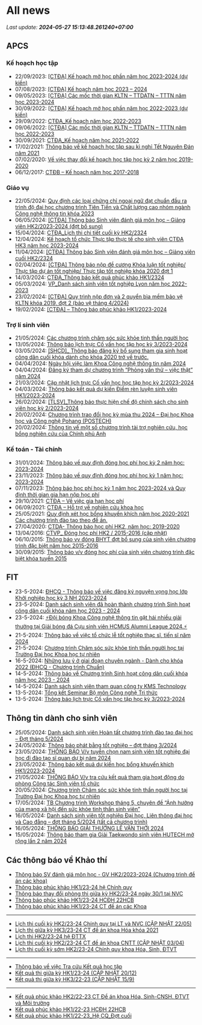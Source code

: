 # All news
_Last update: **2024-05-27 15:13:48.261240+07:00**_
## APCS
### Kế hoạch học tập
 - 22/09/2023: [[CTĐA] Kế hoạch mở học phần năm học 2023-2024 (dự kiến)](https://www.ctda.hcmus.edu.vn/vi/2023/09/ctda-ke-hoach-mo-hoc-phan-nam-hoc-2023-2024-du-kien/)
 - 07/08/2023: [[CTĐA] Kế hoạch năm học 2023 – 2024](https://www.ctda.hcmus.edu.vn/vi/2023/08/ctda-ke-hoach-nam-hoc-2023-2024/)
 - 09/05/2023: [[CTĐA] Các mốc thời gian KLTN – TTDATN – TTTN năm học 2023-2024](https://www.ctda.hcmus.edu.vn/vi/2023/05/ctda-cac-moc-thoi-gian-kltn-ttdatn-tttn-nam-hoc-2023-2024/)
 - 30/09/2022: [[CTĐA] Kế hoạch mở học phần năm học 2022-2023 (dự kiến)](https://www.ctda.hcmus.edu.vn/vi/2022/09/ctda-ke-hoach-mo-hoc-phan-nam-hoc-2022-2023-du-kien/)
 - 29/09/2022: [CTĐA_Kế hoạch năm học 2022-2023](https://www.ctda.hcmus.edu.vn/vi/2022/09/ctda_ke-hoach-nam-hoc-2022-2023/)
 - 09/06/2022: [[CTĐA] Các mốc thời gian KLTN – TTDATN – TTTN năm học 2022-2023](https://www.ctda.hcmus.edu.vn/vi/2022/06/ctda-cac-moc-thoi-gian-kltn-ttdatn-tttn-nam-hoc-2022-2023/)
 - 30/09/2021: [CTĐA_Kế hoạch năm học 2021-2022](https://www.ctda.hcmus.edu.vn/vi/2021/09/ctda_ke-hoach-nam-hoc-2021-2022-2/)
 - 17/02/2021: [Thông báo về kế hoạch học tập sau kì nghỉ Tết Nguyên Đán năm 2021](https://www.ctda.hcmus.edu.vn/vi/2021/02/thong-bao-ve-ke-hoach-hoc-tap-sau-ki-nghi-tet-nguyen-dan-nam-2021/)
 - 07/02/2020: [Về việc thay đổi kế hoạch học tập học kỳ 2 năm học 2019-2020](https://www.ctda.hcmus.edu.vn/vi/2020/02/ve-viec-thay-doi-ke-hoach-hoc-tap-hoc-ky-2-nam-hoc-2019-2020/)
 - 06/12/2017: [CTĐB – Kế hoạch năm học 2017-2018](https://www.ctda.hcmus.edu.vn/vi/2017/12/ctdb-ke-hoach-nam-hoc-2017-2018/)

### Giáo vụ
 - 22/05/2024: [Quy định các loại chứng chỉ ngoại ngữ đạt chuẩn đầu ra trình độ đại học chương trình Tiên Tiến và Chất lượng cao nhóm ngành Công nghệ thông tin khóa 2023](https://www.ctda.hcmus.edu.vn/vi/2024/05/quy-dinh-cac-loai-chung-chi-ngoai-ngu-dat-chuan-dau-ra-trinh-do-dai-hoc-chuong-trinh-tien-tien-va-chat-luong-cao-nhom-nganh-cong-nghe-thong-tin-khoa-2023/)
 - 06/05/2024: [[CTĐA] Thông báo Sinh viên đánh giá môn học – Giảng viên HK2/2023-2024 (đợt bổ sung)](https://www.ctda.hcmus.edu.vn/vi/2024/05/ctda-thong-bao-sv-danh-gia-mon-hoc-giang-vien-hk2-2023-2024-dot-bo-sung/)
 - 15/04/2024: [CTĐA_Lịch thi chi tiết cuối kỳ HK2/2324](https://www.ctda.hcmus.edu.vn/vi/2024/04/ctda_lich-thi-chi-tiet-cuoi-ky-hk2-2324/)
 - 12/04/2024: [Kế hoạch tổ chức Thực tập thực tế cho sinh viên CTĐA HK3 năm học 2023-2024](https://www.ctda.hcmus.edu.vn/vi/2024/04/ke-hoach-to-chuc-thuc-tap-thuc-te-cho-sinh-vien-ctda-hk3-nam-hoc-2023-2024/)
 - 11/04/2024: [[CTĐA] Thông báo Sinh viên đánh giá môn học – Giảng viên cuối HK2/2324](https://www.ctda.hcmus.edu.vn/vi/2024/04/ctda-thong-bao-sinh-vien-danh-gia-mon-hoc-giang-vien-cuoi-hk2-2324/)
 - 02/04/2024: [[CTĐA] Thông báo nộp đề cương Khóa luận tốt nghiệp/ Thực tập dự án tốt nghiệp/ Thực tập tốt nghiệp khóa 2020 đợt 1](https://www.ctda.hcmus.edu.vn/vi/2024/04/ctda-thong-bao-nop-de-cuong-khoa-luan-tot-nghiep-thuc-tap-du-an-tot-nghiep-thuc-tap-tot-nghiep-khoa-2020-dot-1/)
 - 14/03/2024: [CTĐA_Thông báo kết quả phúc khảo HK1/2324](https://www.ctda.hcmus.edu.vn/vi/2024/03/ctda_thong-bao-ket-qua-phuc-khao-hk1-2324/)
 - 05/03/2024: [VP_Danh sách sinh viên tốt nghiệp Lyon năm học 2022-2023](https://www.ctda.hcmus.edu.vn/vi/2024/03/vp_danh-sach-sinh-vien-tot-nghiep-lyon-nam-hoc-2022-2023/)
 - 23/02/2024: [[CTĐA] Quy trình nộp đơn và 2 quyển bìa mềm bảo vệ KLTN khóa 2019, đợt 2 (bảo vệ tháng 4/2024)](https://www.ctda.hcmus.edu.vn/vi/2024/02/ctda-quy-trinh-nop-don-va-2-quyen-bia-mem-bao-ve-kltn-khoa-2019-dot-2-bao-ve-thang-4-2024/)
 - 19/02/2024: [[CTĐA] – Thông báo phúc khảo HK1/2023-2024](https://www.ctda.hcmus.edu.vn/vi/2024/02/ctda-thong-bao-phuc-khao-hk1-2023-2024/)

### Trợ lí sinh viên
 - 21/05/2024: [Các chương trình chăm sóc sức khỏe tinh thần người học](https://www.ctda.hcmus.edu.vn/vi/2024/05/cac-chuong-trinh-cham-soc-suc-khoe-tinh-than-nguoi-hoc/)
 - 13/05/2024: [Thông báo lịch trực Cố vấn học tập học kỳ 3/2023-2024](https://www.ctda.hcmus.edu.vn/vi/2024/05/thong-bao-lich-truc-co-van-hoc-tap-hoc-ky-3-2023-2024/)
 - 03/05/2024: [[SHCD]_ Thông báo đăng ký bổ sung tham gia sinh hoạt công dân cuối khóa dành cho khóa 2020 trở về trước.](https://www.ctda.hcmus.edu.vn/vi/2024/05/shcd_-thong-bao-dang-ky-bo-sung-tham-gia-sinh-hoat-cong-dan-cuoi-khoa-danh-cho-khoa-2020-tro-ve-truoc/)
 - 04/04/2024: [Ngày hội việc làm Khoa Công nghệ thông tin năm 2024](https://www.ctda.hcmus.edu.vn/vi/2024/04/ngay-hoi-viec-lam-khoa-cong-nghe-thong-tin-nam-2024/)
 - 04/04/2024: [Đăng ký tham dự chương trình “Phỏng vấn thử – việc thật” năm 2024](https://www.ctda.hcmus.edu.vn/vi/2024/04/dang-ky-tham-du-chuong-trinh-phong-van-thu-viec-that-nam-2024/)
 - 21/03/2024: [Cập nhật lịch trực Cố vấn học học tập học kỳ 2/2023-2024](https://www.ctda.hcmus.edu.vn/vi/2024/03/cap-nhat-lich-truc-co-van-hoc-hoc-tap-hoc-ky-2-2023-2024/)
 - 04/03/2024: [Thông báo kết quả dự kiến Điểm rèn luyện sinh viên HK1/2023-2024](https://www.ctda.hcmus.edu.vn/vi/2024/03/thong-bao-ket-qua-du-kien-diem-ren-luyen-sinh-vien-hk1-2023-2024/)
 - 26/02/2024: [[TLSV]_Thông báo thực hiện chế độ chính sách cho sinh viên học kỳ 2/2023-2024](https://www.ctda.hcmus.edu.vn/vi/2024/02/tlsv_thong-bao-thuc-hien-che-do-chinh-sach-cho-sinh-vien-hoc-ky-2-2023-2024/)
 - 20/02/2024: [Chương trình trao đổi học kỳ mùa thu 2024 – Đại học Khoa học và Công nghệ Pohang (POSTECH)](https://www.ctda.hcmus.edu.vn/vi/2024/02/chuong-trinh-trao-doi-hoc-ky-mua-thu-2024-dai-hoc-khoa-hoc-va-cong-nghe-pohang-postech/)
 - 20/02/2024: [Thông tin về một số chương trình tài trợ nghiên cứu, học bổng nghiên cứu của Chính phủ Anh](https://www.ctda.hcmus.edu.vn/vi/2024/02/thong-tin-ve-mot-so-chuong-trinh-tai-tro-nghien-cuu-hoc-bong-nghien-cuu-cua-chinh-phu-anh/)

### Kế toán - Tài chính
 - 31/01/2024: [Thông báo về quy định đóng học phí học kỳ 2 năm học: 2023-2024](https://www.ctda.hcmus.edu.vn/vi/2024/01/thong-bao-ve-quy-dinh-dong-hoc-phi-hoc-ky-2-nam-hoc-2023-2024/)
 - 23/11/2023: [Thông báo về quy định đóng học phí học kỳ 1 năm học: 2023-2024](https://www.ctda.hcmus.edu.vn/vi/2023/11/thong-bao-ve-quy-dinh-dong-hoc-phi-hoc-ky-1-nam-hoc-2023-2024/)
 - 07/11/2023: [Thông báo học phí học kỳ 1 năm học 2023-2024 và Quy định thời gian gia hạn nộp học phí](https://www.ctda.hcmus.edu.vn/vi/2023/11/thong-bao-hoc-phi-hoc-ky-1-nam-hoc-2023-2024-va-quy-dinh-thoi-gian-gia-han-nop-hoc-phi/)
 - 29/10/2021: [CTĐA – Về việc gia hạn học phí](https://www.ctda.hcmus.edu.vn/vi/2021/10/ctda-ve-viec-gia-han-hoc-phi/)
 - 06/09/2021: [CTĐA – Hỗ trợ về nghiên cứu khoa học](https://www.ctda.hcmus.edu.vn/vi/2021/09/ctda-ho-tro-ve-nghien-cuu-khoa-hoc/)
 - 25/05/2021: [Quy định xét học bổng khuyến khích năm học 2020-2021 Các chương trình đào tạo theo đề án.](https://www.ctda.hcmus.edu.vn/vi/2021/05/quy-dinh-xet-hoc-bong-khuyen-khich-nam-hoc-2020-2021-cac-chuong-trinh-dao-tao-theo-de-an/)
 - 27/04/2020: [CTDA- Thông báo học phí HK2, năm học: 2019-2020](https://www.ctda.hcmus.edu.vn/vi/2020/04/ctda-thong-bao-hoc-phi-hk2-nam-hoc-2019-2020/)
 - 13/04/2016: [CTVP_ Đóng học phí HK2 / 2015-2016 (cập nhật)](https://www.ctda.hcmus.edu.vn/vi/2016/04/ctvp_-dong-hoc-phi-hk2-2015-2016/)
 - 06/10/2015: [Thông báo vv đóng BHYT đợt bổ sung của sinh viên chương trình đặc biệt năm học 2015-2016](https://www.ctda.hcmus.edu.vn/vi/2015/10/thong-bao-vv-dong-bhyt-dot-bo-sung/)
 - 30/09/2015: [Thông báo v/v đóng học phí của sinh viên chương trình đặc biệt khóa tuyển 2015](https://www.ctda.hcmus.edu.vn/vi/2015/09/thong-bao-vv/)

## FIT
 - 23-5-2024: [ĐHCQ - Thông báo về việc đăng ký nguyện vọng học lớp Khởi nghiệp học kỳ 3 NH 2023-2024](https://www.fit.hcmus.edu.vn/vn/Default.aspx?tabid=292&newsid=16206)
 - 23-5-2024: [Danh sách sinh viên đã hoàn thành chương trình Sinh hoạt công dân cuối khóa năm học 2023 - 2024](https://www.fit.hcmus.edu.vn/vn/Default.aspx?tabid=292&newsid=16205)
 - 23-5-2024: [⚡️Đội bóng Khoa Công nghệ thông tin gặt hái nhiều giải thưởng tại Giải bóng đá Cựu sinh viên HCMUS Alumni League 2024.⚡️](https://www.fit.hcmus.edu.vn/vn/Default.aspx?tabid=292&newsid=16204)
 - 21-5-2024: [Thông báo về việc tổ chức lễ tốt nghiệp thạc sĩ, tiến sĩ năm 2024](https://www.fit.hcmus.edu.vn/vn/Default.aspx?tabid=292&newsid=16198)
 - 21-5-2024: [Chương trình Chăm sóc sức khỏe tinh thần người học tại Trường Đại học Khoa học tự nhiên](https://www.fit.hcmus.edu.vn/vn/Default.aspx?tabid=292&newsid=16197)
 - 16-5-2024: [Những lưu ý ở giai đoạn chuyên ngành - Dành cho khóa 2022 (ĐHCQ - Chương trình Chuẩn)](https://www.fit.hcmus.edu.vn/vn/Default.aspx?tabid=292&newsid=16195)
 - 14-5-2024: [Thông báo về Chương trình Sinh hoạt công dân cuối khóa năm học 2023 - 2024](https://www.fit.hcmus.edu.vn/vn/Default.aspx?tabid=292&newsid=16191)
 - 14-5-2024: [Danh sách sinh viên tham quan công ty KMS Technology](https://www.fit.hcmus.edu.vn/vn/Default.aspx?tabid=292&newsid=16189)
 - 13-5-2024: [Tổng kết Seminar Bộ môn Công nghệ Tri thức](https://www.fit.hcmus.edu.vn/vn/Default.aspx?tabid=292&newsid=16187)
 - 13-5-2024: [Thông báo lịch trực Cố vấn học tập học kỳ 3/2023-2024](https://www.fit.hcmus.edu.vn/vn/Default.aspx?tabid=292&newsid=16186)

## Thông tin dành cho sinh viên
- 25/05/2024: [Danh sách sinh viên Hoàn tất chương trình đào tạo đại học – Đợt tháng 5/2024](https://hcmus.edu.vn/danh-sach-sinh-vien-hoan-tat-chuong-trinh-dao-tao-dai-hoc-dot-thang-5-2024/)
- 24/05/2024: [Thông báo phát bằng tốt nghiệp – đợt tháng 3/2024](https://hcmus.edu.vn/thong-bao-phat-bang-tot-nghiep-dot-thang-3-2024-2/)
- 23/05/2024: [THÔNG BÁO V/v tuyển chọn nam sinh viên tốt nghiệp đại học đi đào tạo sĩ quan dự bị năm 2024](https://hcmus.edu.vn/thong-bao-v-v-tuyen-chon-nam-sinh-vien-tot-nghiep-dai-hoc-di-dao-tao-si-quan-du-bi-nam-2024/)
- 23/05/2024: [Thông báo kết quả dự kiến học bổng khuyến khích HK1/2023-2024](https://hcmus.edu.vn/thong-bao-ket-qua-du-kien-hoc-bong-khuyen-khich-hk1-2023-2024/)
- 21/05/2024: [THÔNG BÁO V/v tra cứu kết quả tham gia hoạt động do phòng Công tác Sinh viên tổ chức](https://hcmus.edu.vn/thong-bao-v-v-tra-cuu-ket-qua-tham-gia-hoat-dong-do-phong-cong-tac-sinh-vien-to-chuc/)
- 20/05/2024: [Chương trình Chăm sóc sức khỏe tinh thần người học tại Trường Đại học Khoa học tự nhiên](https://hcmus.edu.vn/chuong-trinh-cham-soc-suc-khoe-tinh-than-nguoi-hoc-tai-truong-dai-hoc-khoa-hoc-tu-nhien/)
- 17/05/2024: [TB Chương trình Workshop tháng 5, chuyên đề “Ảnh hưởng của mạng xã hội đến sức khỏe tinh thần sinh viên”](https://hcmus.edu.vn/tb-chuong-trinh-workshop-thang-5-chuyen-de-a%cc%89nh-huong-cua-mang-xa-hoi-den-suc-khoe-tinh-than-sinh-vien/)
- 16/05/2024: [Danh sách sinh viên tốt nghiệp Đại học, Liên thông đại học và Cao đẳng – đợt tháng 5/2024 (tất cả chương trình)](https://hcmus.edu.vn/danh-sach-sinh-vien-tot-nghiep-dai-hoc-lien-thong-dai-hoc-va-cao-dang-dot-thang-5-2024-tat-ca-chuong-trinh/)
- 16/05/2024: [THÔNG BÁO GIẢI THƯỞNG LÊ VĂN THỚI 2024](https://hcmus.edu.vn/thong-bao-giai-thuong-le-van-thoi-2024/)
- 15/05/2024: [Thông báo tham gia Giải Taekwondo sinh viên HUTECH mở rộng lần 2 năm 2024](https://hcmus.edu.vn/thong-bao-tham-gia-giai-taekwondo-sinh-vien-hutech-mo-rong-lan-2-nam-2024/)

## Các thông báo về Khảo thí
 - [Thông báo SV đánh giá môn học - GV HK2/2023-2024 (Chương trình đề án các khoa)](http://ktdbcl.hcmus.edu.vn/index.php/thong-bao/809-thong-bao-sv-danh-gia-mon-h-c-gv-hk2-2023-2024-chuong-trinh-d-an-cac-khoa)
 - [Thông báo phúc khảo HK1/23-24 hệ Chính quy](http://ktdbcl.hcmus.edu.vn/index.php/thong-bao/805-thong-bao-hk1-23-24-h-chinh-quy)
 - [Thông báo thay đổi phòng thi giữa kỳ HK2/23-24 ngày 30/1 tại NVC](http://ktdbcl.hcmus.edu.vn/index.php/thong-bao/801-thong-bao-thay-d-i-phong-thi-gi-a-ky-hk2-23-24-ngay-30-1-t-i-nvc)
 - [Thông báo phúc khảo HK1/23-24 HCĐH 22HCB](http://ktdbcl.hcmus.edu.vn/index.php/thong-bao/800-thong-bao-phuc-kh-o-hk1-23-24-hcdh-22hcb)
 - [Thông báo phúc khảo HK1/23-24 CT đề án các Khoa](http://ktdbcl.hcmus.edu.vn/index.php/thong-bao/799-thong-bao-phuc-kh-o-hk1-23-24-ct-d-an-cac-khoa)

***

 - [Lịch thi cuối kỳ HK2/23-24 Chính quy tại LT và NVC (CẬP NHẬT 22/05)](http://ktdbcl.hcmus.edu.vn/index.php/cong-tac-kh-o-thi/l-ch-thi-h-c-ky/816-l-ch-thi-cu-i-ky-hk2-23-24-chinh-quy-t-i-lt-va-nvc)
 - [Lịch thi giữa kỳ HK3/23-24 CT đề án khoa Hóa khóa 2021](http://ktdbcl.hcmus.edu.vn/index.php/cong-tac-kh-o-thi/l-ch-thi-h-c-ky/815-l-ch-thi-gi-a-ky-hk3-23-24-ct-d-an-khoa-hoa-khoa-2021)
 - [Lịch thi HK2/23-24 hệ ĐTTX](http://ktdbcl.hcmus.edu.vn/index.php/cong-tac-kh-o-thi/l-ch-thi-h-c-ky/814-l-ch-thi-hk2-23-24-h-dttx)
 - [Lịch thi cuối kỳ HK2/23-24 CT đề án khoa CNTT (CẬP NHẬT 03/04)](http://ktdbcl.hcmus.edu.vn/index.php/cong-tac-kh-o-thi/l-ch-thi-h-c-ky/813-l-ch-thi-cu-i-ky-hk2-23-24-ct-d-an-khoa-cntt)
 - [Lịch thi cuối kỳ sớm HK2/23-24 Chính quy khoa Hóa, Sinh, ĐTVT](http://ktdbcl.hcmus.edu.vn/index.php/cong-tac-kh-o-thi/l-ch-thi-h-c-ky/812-l-ch-thi-cu-i-ky-s-m-hk2-23-24-chinh-quy-khoa-hoa-sinh-dtvt)

***

 - [Thông báo về việc Tra cứu Kết quả học tập](http://ktdbcl.hcmus.edu.vn/index.php/cong-tac-kh-o-thi/k-t-qu-thi-h-c-ky/798-thong-bao-v-vi-c-tra-c-u-k-t-qu-h-c-t-p)
 - [Kết quả thi giữa kỳ HK1/23-24 (CẬP NHẬT 20/12)](http://ktdbcl.hcmus.edu.vn/index.php/cong-tac-kh-o-thi/k-t-qu-thi-h-c-ky/778-k-t-qu-thi-gi-a-ky-hk1-23-24)
 - [Kết quả thi giữa kỳ HK3/22-23 (CẬP NHẬT 15/9)](http://ktdbcl.hcmus.edu.vn/index.php/cong-tac-kh-o-thi/k-t-qu-thi-h-c-ky/714-k-t-qu-thi-gi-a-ky-hk3-22-23-clc)

***

 - [Kết quả phúc khảo HK2/22-23 CT Đề án khoa Hóa, Sinh-CNSH, ĐTVT và Môi trường](http://ktdbcl.hcmus.edu.vn/index.php/cong-tac-kh-o-thi/k-t-qu-phuc-tra/726-k-t-qu-phuc-kh-o-hk2-22-23-ct-d-an-khoa-hoa-sinh-cnsh-dtvt-va-moi-tru-ng)
 - [Kết quả phúc khảo HK1/22-23 HCĐH 22HCB](http://ktdbcl.hcmus.edu.vn/index.php/cong-tac-kh-o-thi/k-t-qu-phuc-tra/723-k-t-qu-phuc-kh-o-hk1-22-23-hcdh-22hcb)
 - [Kết quả phúc khảo HK1/22-23_Hệ CQ_Đợt cuối](http://ktdbcl.hcmus.edu.vn/index.php/cong-tac-kh-o-thi/k-t-qu-phuc-tra/691-k-t-qu-phuc-kh-o-hk1-22-23-h-cq-d-t-cu-i)
